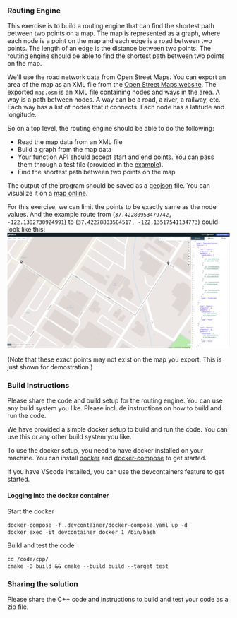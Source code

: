 ### Routing Engine

This exercise is to build a routing engine that can find the shortest path between two points on a map. The map is represented as a graph, where each node is a point on the map and each edge is a road between two points. The length of an edge is the distance between two points. The routing engine should be able to find the shortest path between two points on the map.

We'll use the road network data from Open Street Maps. You can export an area of the map as an XML file from the [Open Street Maps website](https://www.openstreetmap.org/export#map=17/37.42313/-122.13660). The exported `map.osm` is an XML file containing nodes and ways in the area. A way is a path between nodes. A way can be a road, a river, a railway, etc. Each way has a list of nodes that it connects. Each node has a latitude and longitude. 

So on a top level, the routing engine should be able to do the following:
* Read the map data from an XML file
* Build a graph from the map data
* Your function API should accept start and end points. You can pass them through a test file (provided in the [example](./cpp/osm_routing_test.cpp)).
* Find the shortest path between two points on the map

The output of the program should be saved as a [geojson](https://en.wikipedia.org/wiki/GeoJSON) file. You can visualize it on a [map online](https://geojson.io/#map=16.08/37.422826/-122.135715).

For this exercise, we can limit the points to be exactly same as the node values. And the example route from (`37.42280953479742, -122.1382730924991`) to (`37.42278803584517, -122.13517541134773`) could look like this: ![map-geojson](.assets/route-geojson.png)

(Note that these exact points may not exist on the map you export. This is just shown for demostration.)




### Build Instructions

Please share the code and build setup for the routing engine. You can use any build system you like. Please include instructions on how to build and run the code.

We have provided a simple docker setup to build and run the code. You can use this or any other build system you like.

To use the docker setup, you need to have docker installed on your machine. You can install [docker](https://docs.docker.com/engine/install/) and [docker-compose](https://docs.docker.com/compose/install/) to get started.

If you have VScode installed, you can use the devcontainers feature to get started.

#### Logging into the docker container

Start the docker
```
docker-compose -f .devcontainer/docker-compose.yaml up -d
docker exec -it devcontainer_docker_1 /bin/bash
```

Build and test the code

```
cd /code/cpp/
cmake -B build && cmake --build build --target test
```


### Sharing the solution
Please share the C++ code and instructions to build and test your code as a zip file. 
